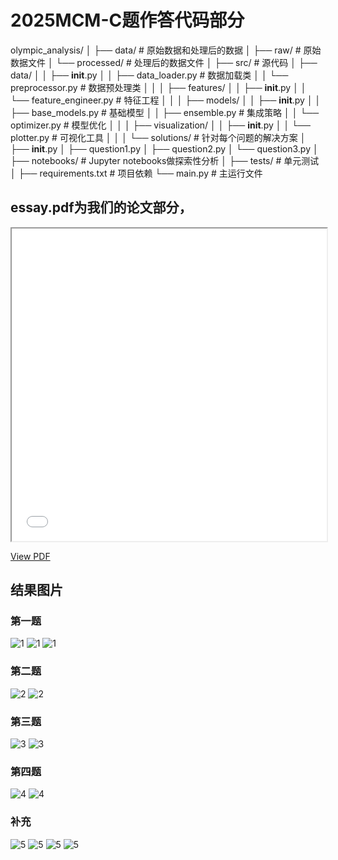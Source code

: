 # **2025MCM-C题作答代码部分**

olympic_analysis/
│
├── data/                      # 原始数据和处理后的数据
│   ├── raw/                  # 原始数据文件
│   └── processed/            # 处理后的数据文件
│
├── src/                      # 源代码
│   ├── data/
│   │   ├── __init__.py
│   │   ├── data_loader.py   # 数据加载类
│   │   └── preprocessor.py  # 数据预处理类
│   │
│   ├── features/
│   │   ├── __init__.py
│   │   └── feature_engineer.py  # 特征工程
│   │
│   ├── models/
│   │   ├── __init__.py
│   │   ├── base_models.py   # 基础模型
│   │   ├── ensemble.py      # 集成策略
│   │   └── optimizer.py     # 模型优化
│   │
│   ├── visualization/
│   │   ├── __init__.py
│   │   └── plotter.py       # 可视化工具
│   │
│   └── solutions/           # 针对每个问题的解决方案
│       ├── __init__.py
│       ├── question1.py
│       ├── question2.py
│       └── question3.py
│
├── notebooks/               # Jupyter notebooks做探索性分析
│
├── tests/                  # 单元测试
│
├── requirements.txt        # 项目依赖
└── main.py                # 主运行文件

## essay.pdf为我们的论文部分，
<iframe src="essay.pdf" width="100%" height="500px">
</iframe>

[View PDF](/essay.pdf)




## 结果图片
### 第一题
![1](./outputs/1/r2_scores_trends_20250128_042003.png)
![1](./outputs/1/prediction_results_20250128_042002.png)
![1](./outputs/1/historical_comparison_20250128_042002.png)
### 第二题
![2](./outputs/2/events_correlation.png)
![2](./outputs/2/key_sports_analysis.png)
### 第三题
![3](./outputs/3/coach_effect_analysis.png)
![3](./outputs/3/investment_recommendations.png)
### 第四题
![4](./outputs/4/country_insights.png)
![4](./outputs/4/medal_trends.png)
### 补充
![5](./outputs/img/feature_correlation.png)
![5](./outputs/img/medal_probability.png)
![5](./outputs/img/multi_dimensional_analysis.png)
![5](./outputs/img/sports_diversity.png)